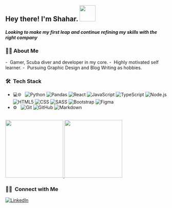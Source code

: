 <h2> Hey there! I'm Shahar. <img src="https://media.giphy.com/media/mGcNjsfWAjY5AEZNw6/giphy.gif" width="50"></h2>

<h5> Looking to make my first leap and continue refining my skills with the right company</h5>

<h3> 👩‍💻&nbsp;About Me </h3>

-&nbsp; Gamer, Scuba diver and developer in my core.
-&nbsp; Highly motivated self learner.
-&nbsp; Pursuing Graphic Design and Blog Writing as hobbies.

<h3> 🛠 &nbsp;Tech Stack</h3>

- 💻🌐 &nbsp;
  ![Python](https://img.shields.io/badge/-Python-333333?style=flat&logo=python) 
  ![Pandas](https://img.shields.io/badge/-Pandas-333333?style=flat&logo=pandas)
  ![React](https://img.shields.io/badge/-React-333333?style=flat&logo=react)
  ![JavaScript](https://img.shields.io/badge/-JavaScript-333333?style=flat&logo=javascript)
  ![TypeScript](https://img.shields.io/badge/-TypeScript-333333?style=flat&logo=typescript)
  ![Node.js](https://img.shields.io/badge/-Node.js-333333?style=flat&logo=node.js)
  <br/>
  ![HTML5](https://img.shields.io/badge/-HTML5-333333?style=flat&logo=HTML5)
  ![CSS](https://img.shields.io/badge/-CSS-333333?style=flat&logo=CSS3&logoColor=1572B6)
  ![SASS](https://img.shields.io/badge/-SASS-333333?style=flat&logo=SASS&logoColor=1572B6)
  ![Bootstrap](https://img.shields.io/badge/-Bootstrap-333333?style=flat&logo=bootstrap&logoColor=563D7C) 
  ![Figma](https://img.shields.io/badge/-Figma-333333?style=flat&logo=figma)
- ⚙️ &nbsp;
  ![Git](https://img.shields.io/badge/-Git-333333?style=flat&logo=git)
  ![GitHub](https://img.shields.io/badge/-GitHub-333333?style=flat&logo=github)
  ![Markdown](https://img.shields.io/badge/-Markdown-333333?style=flat&logo=markdown)

<br/>

<a href="https://github.com/shaharmes">
  <img height="180em" src="https://github-readme-stats.vercel.app/api?username=shaharmes&theme=synthwave&show_icons=true" />
  <img height="180em" src="https://github-readme-stats.vercel.app/api/top-langs/?username=shaharmes&theme=synthwave&layout=compact" />
</a>

<br/>

<h3> 🤝🏻 &nbsp;Connect with Me </h3>

<p>
<a href="https://www.linkedin.com/in/shahar--meshulam"><img alt="LinkedIn" src="https://img.shields.io/badge/LinkedIn-Shahar%20Meshulam%20-blue?style=flat-square&logo=linkedin"></a>
</p>
